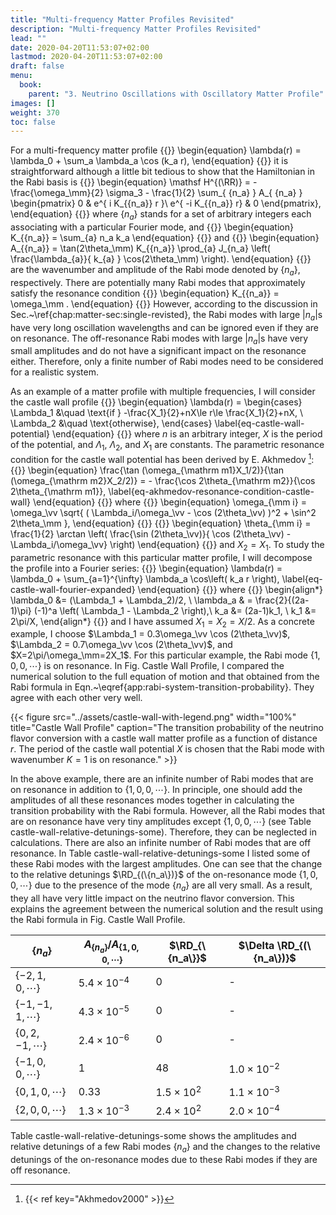 ```yaml
---
title: "Multi-frequency Matter Profiles Revisited"
description: "Multi-frequency Matter Profiles Revisited"
lead: ""
date: 2020-04-20T11:53:07+02:00
lastmod: 2020-04-20T11:53:07+02:00
draft: false
menu:
  book:
    parent: "3. Neutrino Oscillations with Oscillatory Matter Profile"
images: []
weight: 370
toc: false
---
```




For a multi-frequency matter profile
{{<m>}}
\begin{equation}
    \lambda(r) = \lambda_0 + \sum_a \lambda_a \cos (k_a r),
\end{equation}
{{</m>}}
it is straightforward although a little bit tedious to show that the Hamiltonian in the Rabi basis is
{{<m>}}
\begin{equation}
    \mathsf H^{(\RR)} = - \frac{\omega_\mm}{2} \sigma_3 - \frac{1}{2} \sum_{ \{n_a\} } A_{ \{n_a\} }
    \begin{pmatrix}
    0 &   e^{ i K_{\{n_a\}} r }\\
    e^{ -i K_{\{n_a\}} r}  & 0
    \end{pmatrix},
\end{equation}
{{</m>}}
where $\{n_a\}$ stands for a set of arbitrary integers each associating with a particular Fourier mode, and
{{<m>}}
\begin{equation}
    K_{\{n_a\}} = \sum_{a} n_a k_a
\end{equation}
{{</m>}}
and
{{<m>}}
\begin{equation}
    A_{\{n_a\}} = \tan(2\theta_\mm) K_{\{n_a\}} \prod_{a} J_{n_a} \left( \frac{\lambda_{a}}{ k_{a} } \cos(2\theta_\mm) \right).
\end{equation}
{{</m>}}
are the wavenumber and amplitude of the Rabi mode denoted by $\{n_a\}$, respectively. There are potentially many Rabi modes that approximately satisfy the resonance condition
{{<m>}}
\begin{equation}
    K_{\{n_a\}} = \omega_\mm .
\end{equation}
{{</m>}}
However, according to the discussion in Sec.~\ref{chap:matter-sec:single-revisted}, the Rabi modes with large $\vert n_a\vert$s have very long oscillation wavelengths and can be ignored even if they are on resonance. The off-resonance Rabi modes with large $\vert n_a\vert$s have very small amplitudes and do not have a significant impact on the resonance either. Therefore, only a finite number of Rabi modes need to be considered for a realistic system.

As an example of a matter profile with multiple frequencies, I will consider the castle wall profile
{{<m>}}
\begin{equation}
    \lambda(r) = \begin{cases}
\Lambda_1 &\quad \text{if } -\frac{X_1}{2}+nX\le r\le \frac{X_1}{2}+nX, \\
\Lambda_2 &\quad \text{otherwise},
\end{cases}
\label{eq-castle-wall-potential}
\end{equation}
{{</m>}}
where $n$ is an arbitrary integer, $X$ is the period of the potential, and $\Lambda_1$, $\Lambda_2$, and $X_1$ are constants. The parametric resonance condition for the castle wall potential has been derived by E. Akhmedov [^Akhmedov2000]:
{{<m>}}
\begin{equation}
    \frac{\tan (\omega_{\mathrm m1}X_1/2)}{\tan (\omega_{\mathrm m2}X_2/2)} = - \frac{\cos 2\theta_{\mathrm m2}}{\cos 2\theta_{\mathrm m1}},
    \label{eq-akhmedov-resonance-condition-castle-wall}
\end{equation}
{{</m>}}
where
{{<m>}}
\begin{equation}
    \omega_{\mm i} = \omega_\vv \sqrt{ ( \Lambda_i/\omega_\vv - \cos (2\theta_\vv) )^2  + \sin^2 2\theta_\mm },
\end{equation}
{{</m>}}
{{<m>}}
\begin{equation}
\theta_{\mm i} = \frac{1}{2} \arctan \left( \frac{\sin (2\theta_\vv)}{  \cos (2\theta_\vv) - \Lambda_i/\omega_\vv} \right)
\end{equation}
{{</m>}}
and $X_2 = X_1$. To study the parametric resonance with this particular matter profile, I will decompose the profile into a Fourier series:
{{<m>}}
\begin{equation}
\lambda(r) = \lambda_0 + \sum_{a=1}^{\infty} \lambda_a \cos\left( k_a  r \right),
\label{eq-castle-wall-fourier-expanded}
\end{equation}
{{</m>}}
where
{{<m>}}
\begin{align*}
\lambda_0 &= (\Lambda_1 + \Lambda_2)/2, \\
\lambda_a & = \frac{2}{(2a-1)\pi}  (-1)^a  \left( \Lambda_1 -  \Lambda_2 \right),\\
k_a &= (2a-1)k_1, \\
k_1 &= 2\pi/X,
\end{align*}
{{</m>}}
and I have assumed $X_1=X_2 = X/2$.
As a concrete example, I choose $\Lambda_1 = 0.3\omega_\vv \cos (2\theta_\vv)$, $\Lambda_2 = 0.7\omega_\vv \cos (2\theta_\vv)$, and $X=2\pi/\omega_\mm=2X_1$. For this particular example, the Rabi mode $\{1, 0, 0, \cdots \}$ is on resonance. In Fig. Castle Wall Profile, I compared the numerical solution to the full equation of motion and that obtained from the Rabi formula in Eqn.~\eqref{app:rabi-system-transition-probability}. They agree with each other very well.


{{< figure src="../assets/castle-wall-with-legend.png" width="100%" title="Castle Wall Profile" caption="The transition probability of the neutrino flavor conversion with a castle wall matter profile as a function of distance $r$. The period of the castle wall potential $X$ is chosen that the Rabi mode with wavenumber $K=1$ is on resonance." >}}



In the above example, there are an infinite number of Rabi modes that are on resonance in addition to $\{1,0,0, \cdots\}$. In principle, one should add the amplitudes of all these resonances modes together in calculating the transition probability with the Rabi formula. However, all the Rabi modes that are on resonance have very tiny amplitudes except $\{1,0,0,\cdots\}$ (see Table castle-wall-relative-detunings-some). Therefore, they can be neglected in calculations. There are also an infinite number of Rabi modes that are off resonance. In Table castle-wall-relative-detunings-some I listed some of these Rabi modes with the largest amplitudes. One can see that the change to the relative detunings $\RD_{(\{n_a\})}$ of the on-resonance mode $\{1,0,0,\cdots\}$ due to the presence of the mode $\{n_a\}$ are all very small. As a result, they all have very little impact on the neutrino flavor conversion. This explains the agreement between the numerical solution and the result using the Rabi formula in Fig. Castle Wall Profile.


| $\{n_a\}$              | $A_{\{n_a\}}/A_{\{1,0,0,\cdots\}}$ | $\RD_{\{n_a\}}$    | $\Delta \RD_{(\{n_a\})}$ |
|------------------------|------------------------------------|--------------------|--------------------------|
| $\{-2, 1, 0,\cdots\}$  | $5.4\times 10^{-4}$                | 0                  | -                        |
| $\{-1, -1, 1,\cdots\}$ | $4.3\times 10^{-5}$                | 0                  | -                        |
| $\{0, 2, -1,\cdots\}$  | $2.4\times 10^{-6}$                | 0                  | -                        |
| $\{-1,0, 0, \cdots\}$  | $1$                                | $48$               | $1.0\times 10^{-2}$      |
| $\{0,1, 0, \cdots\}$   | $0.33$                             | $1.5\times 10^2$   | $1.1\times 10^{-3}$      |
| $\{2,0, 0, \cdots\}$   | $1.3\times 10^{-3}$                | $2.4\times 10^{2}$ | $2.0\times 10^{-4}$      |

Table castle-wall-relative-detunings-some shows the amplitudes and relative detunings of a few Rabi modes $\{n_a\}$ and the changes to the relative detunings of the on-resonance modes due to these Rabi modes if they are off resonance.

[^Akhmedov2000]: {{< ref key="Akhmedov2000" >}}